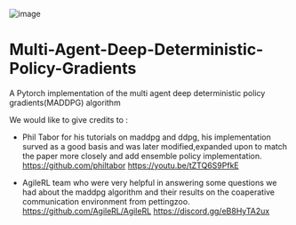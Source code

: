 ![image](https://github.com/razisamuely/Multi-Agent-Deep-Deterministic-Policy-Gradients-PyTorch/blob/main/gifs/MADDPG_Multi_Agent_Deep_Deterministic_Policy_Gradient_%7C%7C_simple_adversary_game_%7C%7C_good_agents_are_protecting_the_green_landmark_from_the_bad_red_agents.gif)

# Multi-Agent-Deep-Deterministic-Policy-Gradients
A Pytorch implementation of the multi agent deep deterministic policy gradients(MADDPG) algorithm

We would like to give credits to :
- Phil Tabor for his tutorials on maddpg and ddpg, his implementation surved as a good basis and was later modified,expanded upon to match the paper more closely and add ensemble policy implementation.
https://github.com/philtabor
https://youtu.be/tZTQ6S9PfkE

- AgileRL team who were very helpful in answering some questions we had about the maddpg algorithm and their results on the coaperative communication environment from pettingzoo.
https://github.com/AgileRL/AgileRL
https://discord.gg/eB8HyTA2ux